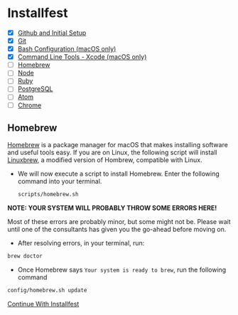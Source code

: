 # Installfest

- [x] [Github and Initial Setup](github.md)
- [x] [Git](git.md)
- [x] [Bash Configuration (macOS only)](bash.md)
- [x] [Command Line Tools - Xcode (macOS only)](command_line_tools.md)
- [ ] [Homebrew](homebrew.md)
- [ ] [Node](node.md)
- [ ] [Ruby](ruby.md)
- [ ] [PostgreSQL](postgres.md)
- [ ] [Atom](atom.md)
- [ ] [Chrome](chrome.md)

## Homebrew

[Homebrew](https://brew.sh/) is a package manager for macOS that makes installing software and useful tools easy. If you are on Linux, the following script will install [Linuxbrew](http://linuxbrew.sh/), a modified version of Hombrew, compatible with Linux.

- We will now execute a script to install Homebrew. Enter the following command
  into your terminal.

    ```bash
  scripts/homebrew.sh
    ```

**NOTE: YOUR SYSTEM WILL PROBABLY THROW SOME ERRORS HERE!**

Most of these
errors are probably minor, but some might not be. Please wait until one of the
consultants has given you the go-ahead before moving on.

-   After resolving errors, in your terminal, run:

```bash
brew doctor
```

-   Once Homebrew says `Your system is ready to brew`, run the following command

```bash
config/homebrew.sh update
```

[Continue With Installfest](node.md)
